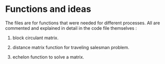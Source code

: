 # Functions and ideas

The files are for functions that were needed for different processes.  All are commented and explained in detail in the code file themselves :

1. block circulant matrix.

2. distance matrix function for traveling salesman problem.

3. echelon function to solve a matrix.
